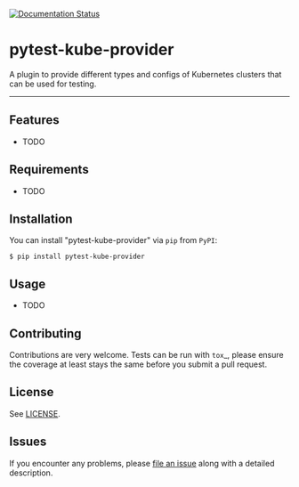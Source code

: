 [![Documentation Status](https://readthedocs.org/projects/pytest-helm-charts/badge/?version=latest)](https://pytest-helm-charts.readthedocs.io/en/latest/?badge=latest)

# pytest-kube-provider

A plugin to provide different types and configs of Kubernetes clusters that can be used for testing.

---



## Features

* TODO


## Requirements

* TODO


## Installation

You can install "pytest-kube-provider" via `pip` from `PyPI`:

```
$ pip install pytest-kube-provider
```


## Usage

* TODO

## Contributing

Contributions are very welcome. Tests can be run with `tox`_, please ensure
the coverage at least stays the same before you submit a pull request.

## License

See [LICENSE](LICENSE).

## Issues

If you encounter any problems, please [file an issue](https://github.com/piontec/pytest-kube-provider/issues) along with a detailed description.

